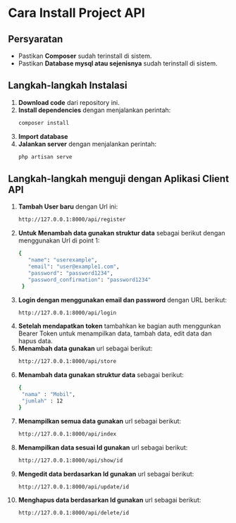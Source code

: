 # Cara Install Project API

## Persyaratan
- Pastikan **Composer** sudah terinstall di sistem.
- Pastikan **Database mysql atau sejenisnya** sudah terinstall di sistem.

## Langkah-langkah Instalasi
1. **Download code** dari repository ini.
2. **Install dependencies** dengan menjalankan perintah:
   ```sh
   composer install
3. **Import database**
4. **Jalankan server** dengan menjalankan perintah:
   ```sh
   php artisan serve

## Langkah-langkah menguji dengan Aplikasi Client API
1. **Tambah User baru** dengan Url ini:
   ```sh
   http://127.0.0.1:8000/api/register
2. **Untuk Menambah data gunakan struktur data** sebagai berikut dengan menggunakan Url di point 1:
   ```sh
   {
      "name": "userexample",
      "email": "user@example1.com",
      "password": "password1234",
      "password_confirmation": "password1234"
    } 
3. **Login dengan menggunakan email dan password** dengan URL berikut:
   ```sh
   http://127.0.0.1:8000/api/login
4. **Setelah mendapatkan token** tambahkan ke bagian auth menggunkan Bearer Token untuk menampilkan data, tambah data, edit data dan hapus data.
5. **Menambah data gunakan** url sebagai berikut:
   ```sh
   http://127.0.0.1:8000/api/store
6. **Menambah data gunakan struktur data** sebagai berikut:
   ```sh
   {
	"nama" : "Mobil",
	"jumlah" : 12
   }
7. **Menampilkan semua data gunakan** url sebagai berikut:
   ```sh
   http://127.0.0.1:8000/api/index
8. **Menampilkan data sesuai Id gunakan** url sebagai berikut:
   ```sh
   http://127.0.0.1:8000/api/show/id
9. **Mengedit data berdasarkan Id gunakan** url sebagai berikut:
    ```sh
    http://127.0.0.1:8000/api/update/id
10. **Menghapus data berdasarkan Id gunakan** url sebagai berikut:
    ```sh
    http://127.0.0.1:8000/api/delete/id



 
